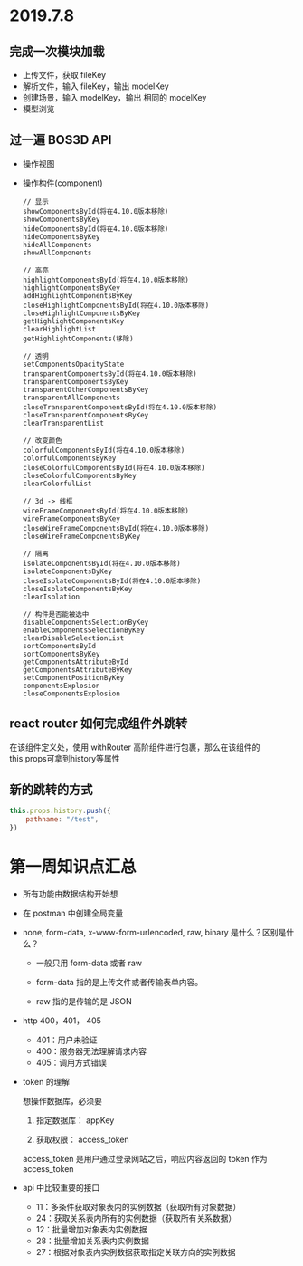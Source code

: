 

# 2019.7.8

## 完成一次模块加载

- 上传文件，获取 fileKey
- 解析文件，输入 fileKey，输出 modelKey
- 创建场景，输入 modelKey，输出 相同的 modelKey
- 模型浏览

## 过一遍 BOS3D API 

- 操作视图

- 操作构件(component)

  ```
  // 显示
  showComponentsById(将在4.10.0版本移除)
  showComponentsByKey
  hideComponentsById(将在4.10.0版本移除)
  hideComponentsByKey
  hideAllComponents
  showAllComponents
  
  // 高亮
  highlightComponentsById(将在4.10.0版本移除)
  highlightComponentsByKey
  addHighlightComponentsByKey
  closeHighlightComponentsById(将在4.10.0版本移除)
  closeHighlightComponentsByKey
  getHighlightComponentsKey
  clearHighlightList
  getHighlightComponents(移除)
  
  // 透明
  setComponentsOpacityState
  transparentComponentsById(将在4.10.0版本移除)
  transparentComponentsByKey
  transparentOtherComponentsByKey
  transparentAllComponents
  closeTransparentComponentsById(将在4.10.0版本移除)
  closeTransparentComponentsByKey
  clearTransparentList
  
  // 改变颜色
  colorfulComponentsById(将在4.10.0版本移除)
  colorfulComponentsByKey
  closeColorfulComponentsById(将在4.10.0版本移除)
  closeColorfulComponentsByKey
  clearColorfulList
  
  // 3d -> 线框
  wireFrameComponentsById(将在4.10.0版本移除)
  wireFrameComponentsByKey
  closeWireFrameComponentsById(将在4.10.0版本移除)
  closeWireFrameComponentsByKey
  
  // 隔离
  isolateComponentsById(将在4.10.0版本移除)
  isolateComponentsByKey
  closeIsolateComponentsById(将在4.10.0版本移除)
  closeIsolateComponentsByKey
  clearIsolation
  
  // 构件是否能被选中
  disableComponentsSelectionByKey
  enableComponentsSelectionByKey
  clearDisableSelectionList
  sortComponentsById
  sortComponentsByKey
  getComponentsAttributeById
  getComponentsAttributeByKey
  setComponentPositionByKey
  componentsExplosion
  closeComponentsExplosion
  ```



## react router 如何完成组件外跳转

在该组件定义处，使用 withRouter 高阶组件进行包裹，那么在该组件的this.props可拿到history等属性

## 新的跳转的方式

```javascript
this.props.history.push({
	pathname: "/test",
})
```







# 第一周知识点汇总

- 所有功能由数据结构开始想

- 在 postman 中创建全局变量

- none, form-data, x-www-form-urlencoded, raw, binary 是什么？区别是什么？

  - 一般只用 form-data 或者 raw

  - form-data 指的是上传文件或者传输表单内容。

  - raw 指的是传输的是 JSON 

- http 400，401， 405

  - 401：用户未验证
  - 400：服务器无法理解请求内容
  - 405：调用方式错误

- token 的理解

  想操作数据库，必须要

  1. 指定数据库： appKey

  2. 获取权限： access_token

  access_token 是用户通过登录网站之后，响应内容返回的 token 作为 access_token 

- api 中比较重要的接口

  - 11：多条件获取对象表内的实例数据（获取所有对象数据）
  - 24：获取关系表内所有的实例数据（获取所有关系数据）
  - 12：批量增加对象表内实例数据
  - 28：批量增加关系表内实例数据
  - 27：根据对象表内实例数据获取指定关联方向的实例数据



